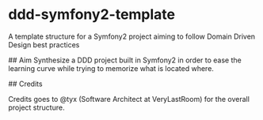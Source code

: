 # ddd-symfony2-template

A template structure for a Symfony2 project aiming to follow Domain Driven Design best practices

## Aim 
Synthesize a DDD project built in Symfony2
in order to ease the learning curve while trying to memorize what is located where. 

## Credits

Credits goes to @tyx (Software Architect at VeryLastRoom) for the overall project structure.
